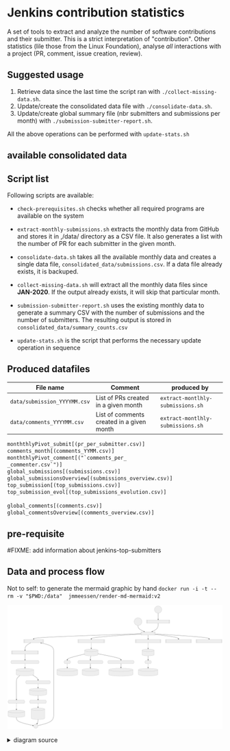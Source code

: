 # Jenkins contribution statistics

A set of tools to extract and analyze the number of software contributions and their submitter.
This is a strict interpretation of "contribution". Other statistics (lile those from the Linux Foundation), analyse *all* interactions with a project (PR, comment, issue creation, review).

## Suggested usage

1. Retrieve data since the last time the script ran with `./collect-missing-data.sh`.
1. Update/create the consolidated data file with `./consolidate-data.sh`.
1. Update/create global summary file (nbr submitters and submissions per month) with `./submission-submitter-report.sh`.

All the above operations can be performed with `update-stats.sh`

## available consolidated data

## Script list

Following scripts are available:
- `check-prerequisites.sh` checks whether all required programs are available on the system
- `extract-monthly-submissions.sh` extracts the monthly data from GitHub and stores it in ,/data/ directory as a CSV file. It also generates a list with the number of PR for each submitter in the given month.
- `consolidate-data.sh` takes all the available monthly data and creates a single data file, `consolidated_data/submissions.csv`. If a data file already exists, it is backuped.
- `collect-missing-data.sh` will extract all the monthly data files since **JAN-2020**. If the output already exists, it will skip that particular month.
- `submission-submitter-report.sh` uses the existing monthly data to generate a summary CSV with the number of submissions and the number of submitters. The resulting output is stored in `consolidated_data/summary_counts.csv`

- `update-stats.sh` is the script that performs the necessary update operation in sequence

## Produced datafiles

| File name | Comment | produced by |
| ---------------------------- | ------------------------------------ | --------------------------------- |
| `data/submission_YYYYMM.csv` | List of PRs created in a given month | `extract-montlhly-submissions.sh` |
| `data/comments_YYYYMM.csv`   | List of comments created in a given month | `extract-montlhly-submissions.sh` |

    monththlyPivot_submit[(pr_per_submitter.csv)]
    comments_month[(comments_YYMM.csv)]
    monththlyPivot_comment[("`comments_per_
    _commenter.csv`")]
    global_submissions[(submissions.csv)]
    global_submissionsOverview[(submissions_overview.csv)]
    top_submission[(top_submissions.csv)]
    top_submission_evol[(top_submissions_evolution.csv)]

    global_comments[(comments.csv)]
    global_commentsOverview[(comments_overview.csv)]

## pre-requisite

#FIXME: add information about jenkins-top-submitters

## Data and process flow

Not to self: to generate the mermaid graphic by hand `docker run -i -t --rm -v "$PWD:/data"  jmmeessen/render-md-mermaid:v2`

![data & process flowchart](flowchart.svg)
<details>
  <summary>diagram source</summary>
  This details block is collapsed by default when viewed in GitHub. This hides the mermaid graph definition, while the rendered image
  linked above is shown. The details tag has to follow the image tag. (newlines allowed)


```mermaid
flowchart TD
	start1(("`Start
	(others)
	 `"))

    start2(("`Start
    (jenkins)
     `"))

    extract_end((End))

    %% Processes

	A[[update-benchmark-stats.sh]]
	B[[update-stats.sh]]
    C[[collect-missing-data.sh]]
    D[[consolidate-data.sh submissions]]
    E[[consolidate-data.sh comments]]
    F[[submission-submitter-report.sh]]
    G[[comment-commenter-report.sh]]
    extracData[[extract-montlhly-submissions.sh]]
    get_submitters{{"jenkins-stats get submitters {org}"}}
    get_commenters{{"jenkins-stats get commenters"}}
    top_extract{{jenkins-top-submitters extract}}
    top_compare{{jenkins-top-submitters compare}}

    %% data files
    submission_month[(submission_YYMM.csv)]
    monththlyPivot_submit[(pr_per_submitter.csv)]
    comments_month[(comments_YYMM.csv)]
    monththlyPivot_comment[("`comments_per_
    _commenter.csv`")]
    global_submissions[(submissions.csv)]
    global_submissionsOverview[(submissions_overview.csv)]
    top_submission[(top_submissions.csv)]
    top_submission_evol[(top_submissions_evolution.csv)]

    global_comments[(comments.csv)]
    global_commentsOverview[(comments_overview.csv)]

    %% pivot processes
    monthlypivot_subm{{pivot monthly data}}
    monthlypivot_comment{{pivot monthly data}}
    subm_overview_pivot{{pivot}}
    comment_overview_pivot{{pivot}}

    

	start1 --> A -- loops through orgs --> B
	start2 --> B
    B --> C -- monthly data missing ? --> extracData  --> get_submitters
    get_submitters -.-> submission_month --> monthlypivot_subm -.-> monththlyPivot_submit --> extract_end --> C
    submission_month --> get_commenters -.-> comments_month --> monthlypivot_comment -.-> monththlyPivot_comment --> extract_end
    B --> D -.-> global_submissions
    global_submissions --> subm_overview_pivot -.-> global_submissionsOverview
    global_submissions --> top_extract --> top_submission
    global_submissions --> top_compare --> top_submission_evol
    B --> E -.-> global_comments --> comment_overview_pivot -.-> global_commentsOverview
    B --> F 
    B --> G
```
</details>